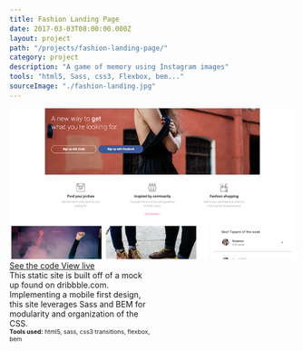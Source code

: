 ```yaml
---
title: Fashion Landing Page
date: 2017-03-03T08:00:00.000Z
layout: project
path: "/projects/fashion-landing-page/"
category: project
description: "A game of memory using Instagram images"
tools: "html5, Sass, css3, Flexbox, bem..."
sourceImage: "./fashion-landing.jpg"
---
```


<div class="projects-container">
  <a target="_blank" href="https://rachelumunoz.github.io/dribbble-code-up-2/">
    <img id="project-image" src="./fashion-landing.jpg" alt="Fashion Landing Page thumbnail">
  </a>
  
  
  <div class="project-info" style="width:50%;">
    <div class="project-links">
      <a class="project-links__link" target="_blank" href="https://github.com/rachelumunoz/dribbble-code-up-2"> 
        <span class="text"> See the code </span>
        <span class="icon"> <i class="fa fa-code" aria-hidden="true"></i> </span>
      </a>
      <a class="project-links__link" target="_blank" href="https://rachelumunoz.github.io/dribbble-code-up-2/">
        <span class="text"> View live </span>
        <span class="icon"> <i class="fa fa-external-link" aria-hidden="true"></i> </span>
      </a>
    </div>  
    <div> This static site is built off of a mock up found on dribbble.com. Implementing a mobile first design, this site leverages Sass and BEM for modularity and organization of the CSS.
    </div>
    <div style="font-size:75%;">
      <strong>Tools used:</strong>
       html5, sass, css3 transitions, flexbox, bem
    </div>
  </div>
</div>
